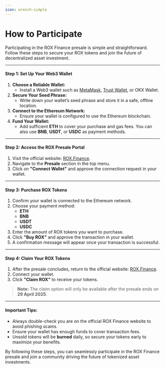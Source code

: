 ```yaml
---
icon: wrench-simple
---
```


# How to Participate

Participating in the ROX Finance presale is simple and straightforward. Follow these steps to secure your ROX tokens and join the future of decentralized asset investment.

***

#### Step 1: Set Up Your Web3 Wallet

1. **Choose a Reliable Wallet:**
   * Install a Web3 wallet such as [MetaMask](https://metamask.io/), [Trust Wallet](https://trustwallet.com/), or OKX Wallet.
2. **Secure Your Seed Phrase:**
   * Write down your wallet’s seed phrase and store it in a safe, offline location.
3. **Connect to the Ethereum Network:**
   * Ensure your wallet is configured to use the Ethereum blockchain.
4. **Fund Your Wallet:**
   * Add sufficient **ETH** to cover your purchase and gas fees. You can also use **BNB**, **USDT**, or **USDC** as payment methods.

***

#### Step 2: Access the ROX Presale Portal

1. Visit the official website: [ROX.Finance](https://rox.finance/).
2. Navigate to the **Presale** section in the top menu.
3. Click on **"Connect Wallet"** and approve the connection request in your wallet.

***

#### Step 3: Purchase ROX Tokens

1. Confirm your wallet is connected to the Ethereum network.
2. Choose your payment method:
   * **ETH**
   * **BNB**
   * **USDT**
   * **USDC**
3. Enter the amount of ROX tokens you want to purchase.
4. Click **"Buy ROX"** and approve the transaction in your wallet.
5. A confirmation message will appear once your transaction is successful.

***

#### Step 4: Claim Your ROX Tokens

1. After the presale concludes, return to the official website: [ROX.Finance](https://rox.finance/).
2. Connect your wallet.
3. Click **"Claim ROX"** to receive your tokens.

> **Note:** The claim option will only be available after the presale ends on **29 April 2025**.

***

#### Important Tips:

* Always double-check you are on the official ROX Finance website to avoid phishing scams.
* Ensure your wallet has enough funds to cover transaction fees.
* Unsold tokens will be **burned** daily, so secure your tokens early to maximize your benefits.

By following these steps, you can seamlessly participate in the ROX Finance presale and join a community driving the future of tokenized asset investments.
